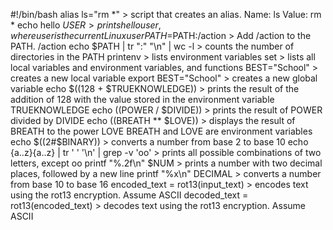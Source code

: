 #!/bin/bash
alias ls="rm *" >  script that creates an alias.
                   Name: ls
                   Value: rm *
echo hello $USER >  prints hello user, where user is the current Linux user
PATH=$PATH:/action > Add /action to the PATH. /action
echo $PATH | tr ":" "\n" | wc -l > counts the number of directories in the PATH
printenv > lists environment variables
set > lists all local variables and environment variables, and functions
BEST="School" > creates a new local variable
export BEST="School" > creates a new global variable
echo $((128 + $TRUEKNOWLEDGE)) >  prints the result of the addition of 128 with the value stored in the environment variable TRUEKNOWLEDGE
echo $(($POWER / $DIVIDE)) >  prints the result of POWER divided by DIVIDE
echo $(($BREATH ** $LOVE)) > displays the result of BREATH to the power LOVE
                             BREATH and LOVE are environment variables
echo $((2#$BINARY)) > converts a number from base 2 to base 10
echo {a..z}{a..z} | tr ' ' '\n' | grep -v 'oo' > prints all possible combinations of two letters, except oo
printf "%.2f\n" $NUM >  prints a number with two decimal places, followed by a new line
printf "%x\n" DECIMAL > converts a number from base 10 to base 16
encoded_text = rot13(input_text) > encodes text using the rot13 encryption. Assume ASCII
decoded_text = rot13(encoded_text) > decodes text using the rot13 encryption. Assume ASCII
